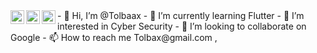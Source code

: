 <a href="https://twitter.com/Tolbaax" rel="nofollow">
  <img align="left" alt="Pawan's Twitter" width="22px" src="https://camo.githubusercontent.com/395dda360ae28377b7c3247581a88b20573883519c2be833cb64fbb37dcbcc1a/68747470733a2f2f63646e2e6a7364656c6976722e6e65742f6e706d2f73696d706c652d69636f6e734076332f69636f6e732f747769747465722e737667" data-canonical-src="https://cdn.jsdelivr.net/npm/simple-icons@v3/icons/twitter.svg" style="max-width: 100%;"> <a href="https://linkedin.com/in/Tolbaax" rel="nofollow">
  <img align="left" alt="Pawan's Linkdein" width="22px" src="https://camo.githubusercontent.com/d659d2bac00c01b42bffbae84bdc121e828b8fecd5b4949ffa2575f5d9e4a371/68747470733a2f2f63646e2e6a7364656c6976722e6e65742f6e706d2f73696d706c652d69636f6e734076332f69636f6e732f6c696e6b6564696e2e737667" data-canonical-src="https://cdn.jsdelivr.net/npm/simple-icons@v3/icons/linkedin.svg" style="max-width: 100%;">
</a> <a href="https://t.me/Tolbaax" rel="nofollow">
  <img align="left" alt="Pawan's Telegram" width="22px" src="https://camo.githubusercontent.com/92ffb645527aa95375f953d6d19b0da0895f2a44c1dd87f69e787b9047f6344d/68747470733a2f2f63646e2e6a7364656c6976722e6e65742f6e706d2f73696d706c652d69636f6e734076332f69636f6e732f74656c656772616d2e737667" data-canonical-src="https://cdn.jsdelivr.net/npm/simple-icons@v3/icons/telegram.svg" style="max-width: 100%;">
</a> 
- 👋 Hi, I’m @Tolbaax
- 🌱 I’m currently learning Flutter
- 👀 I’m interested in Cyber Security
- 💞️ I’m looking to collaborate on Google
- 📫 How to reach me Tolbax@gmail.com ,
<!---
Tolbaax/Tolbaax is a ✨ special ✨ repository because its `README.md` (this file) appears on your GitHub profile.
You can click the Preview link to take a look at your changes.
--->
